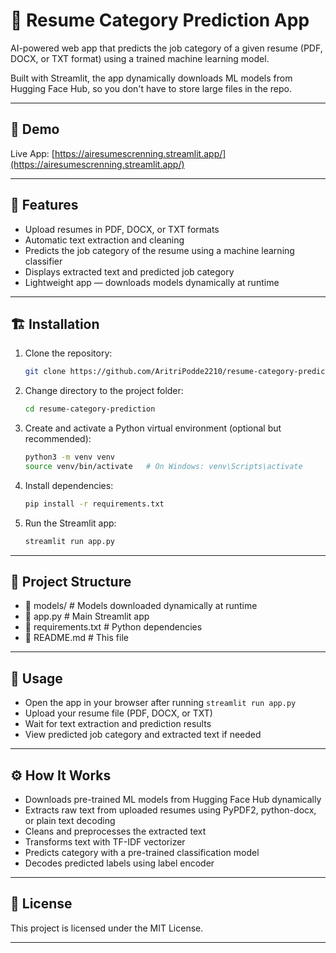 # 📄 Resume Category Prediction App

AI-powered web app that predicts the job category of a given resume (PDF, DOCX, or TXT format) using a trained machine learning model.

Built with Streamlit, the app dynamically downloads ML models from Hugging Face Hub, so you don't have to store large files in the repo.

---

## 🚀 Demo

Live App: [https://airesumescrenning.streamlit.app/](https://airesumescrenning.streamlit.app/)

---

## 📌 Features

- Upload resumes in PDF, DOCX, or TXT formats  
- Automatic text extraction and cleaning  
- Predicts the job category of the resume using a machine learning classifier  
- Displays extracted text and predicted job category  
- Lightweight app — downloads models dynamically at runtime

---

## 🏗️ Installation

1. Clone the repository:  
    ```bash
    git clone https://github.com/AritriPodde2210/resume-category-prediction.git
    ```
2. Change directory to the project folder:  
    ```bash
    cd resume-category-prediction
    ```
3. Create and activate a Python virtual environment (optional but recommended):  
    ```bash
    python3 -m venv venv
    source venv/bin/activate   # On Windows: venv\Scripts\activate
    ```
4. Install dependencies:  
    ```bash
    pip install -r requirements.txt
    ```
5. Run the Streamlit app:  
    ```bash
    streamlit run app.py
    ```

---

## 📁 Project Structure

- 📁 models/ # Models downloaded dynamically at runtime
- 📄 app.py # Main Streamlit app
- 📄 requirements.txt # Python dependencies
- 📄 README.md # This file


---

## 🔧 Usage

- Open the app in your browser after running `streamlit run app.py`
- Upload your resume file (PDF, DOCX, or TXT)
- Wait for text extraction and prediction results
- View predicted job category and extracted text if needed

---

## ⚙️ How It Works

- Downloads pre-trained ML models from Hugging Face Hub dynamically
- Extracts raw text from uploaded resumes using PyPDF2, python-docx, or plain text decoding
- Cleans and preprocesses the extracted text
- Transforms text with TF-IDF vectorizer
- Predicts category with a pre-trained classification model
- Decodes predicted labels using label encoder

---

## 📜 License

This project is licensed under the MIT License.

---


